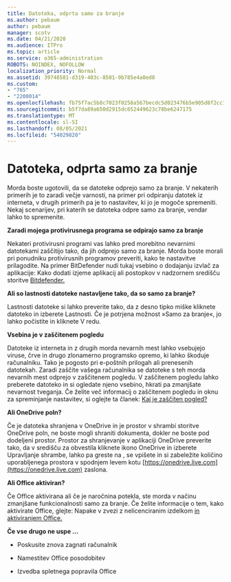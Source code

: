```yaml
---
title: Datoteka, odprta samo za branje
ms.author: pebaum
author: pebaum
manager: scotv
ms.date: 04/21/2020
ms.audience: ITPro
ms.topic: article
ms.service: o365-administration
ROBOTS: NOINDEX, NOFOLLOW
localization_priority: Normal
ms.assetid: 39748581-d319-403c-8501-9b785e4a0ed8
ms.custom:
- "765"
- "2200014"
ms.openlocfilehash: fb75f7ac5b8c7023f0258a567becdc5d023476b5e905d8f2cc17479faea76af1
ms.sourcegitcommit: b5f7da89a650d2915dc652449623c78be6247175
ms.translationtype: MT
ms.contentlocale: sl-SI
ms.lasthandoff: 08/05/2021
ms.locfileid: "54029820"
---
```

# <a name="file-open-read-only"></a>Datoteka, odprta samo za branje

Morda boste ugotovili, da se datoteke odprejo samo za branje. V nekaterih primerih je to zaradi večje varnosti, na primer pri odpiranju datotek iz interneta, v drugih primerih pa je to nastavitev, ki jo je mogoče spremeniti. Nekaj scenarijev, pri katerih se datoteka odpre samo za branje, vendar lahko to spremenite.
  
 **Zaradi mojega protivirusnega programa se odpirajo samo za branje**
  
Nekateri protivirusni programi vas lahko pred morebitno nevarnimi datotekami zaščitijo tako, da jih odprejo samo za branje. Morda boste morali pri ponudniku protivirusnih programov preveriti, kako te nastavitve prilagodite. Na primer BitDefender nudi tukaj vsebino o dodajanju izvlač za aplikacije: Kako dodati izjeme aplikacij ali postopkov v nadzornem središču storitve [Bitdefender.](https://aka.ms/AA6098i)
  
 **Ali so lastnosti datoteke nastavljene tako, da so samo za branje?**
  
Lastnosti datoteke si lahko preverite tako, da z desno tipko miške kliknete datoteko in izberete Lastnosti. Če je potrjena možnost »Samo za branje«, jo lahko počistite in kliknete V redu.
  
 **Vsebina je v zaščitenem pogledu**
  
Datoteke iz interneta in z drugih morda nevarnih mest lahko vsebujejo viruse, črve in drugo zlonamerno programsko opremo, ki lahko škoduje računalniku. Tako je pogosto pri e-poštnih prilogah ali prenesenih datotekah. Zaradi zaščite vašega računalnika se datoteke s teh morda nevarnih mest odprejo v zaščitenem pogledu. V zaščitenem pogledu lahko preberete datoteko in si ogledate njeno vsebino, hkrati pa zmanjšate nevarnost tveganja. Če želite več informacij o zaščitenem pogledu in oknu za spreminjanje nastavitev, si oglejte ta članek: [Kaj je zaščiten pogled?](https://support.office.com/article/d6f09ac7-e6b9-4495-8e43-2bbcdbcb6653)
  
 **Ali OneDrive poln?**
  
Če je datoteka shranjena v OneDrive in je prostor v shrambi storitve OneDrive poln, ne boste mogli shraniti dokumenta, dokler ne boste pod dodeljeni prostor. Prostor za shranjevanje v aplikaciji OneDrive preverite tako, da v središču za obvestila kliknete ikono OneDrive in izberete Upravljanje shrambe, lahko pa greste na , se vpišete in si zabeležite količino uporabljenega prostora v spodnjem levem kotu [https://onedrive.live.com](https://onedrive.live.com) zaslona.
  
 **Ali Office aktiviran?**
  
Če Office aktivirana ali če je naročnina potekla, ste morda v načinu zmanjšane funkcionalnosti samo za branje. Če želite informacije o tem, kako aktivirate Office, glejte: Napake v zvezi z nelicenciranim izdelkom [in aktiviranjem Office.](https://support.office.com/article/0d23d3c0-c19c-4b2f-9845-5344fedc4380)
  
 **Če vse drugo ne uspe ...**
  
- Poskusite znova zagnati računalnik
    
- Namestitev Office posodobitev
    
- Izvedba spletnega popravila Office
    


